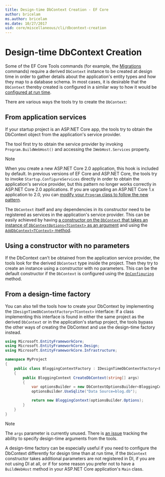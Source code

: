 ```yaml
---
title: Design-time DbContext Creation - EF Core
author: bricelam
ms.author: bricelam
ms.date: 10/27/2017
uid: core/miscellaneous/cli/dbcontext-creation
---
```

Design-time DbContext Creation
==============================
Some of the EF Core Tools commands (for example, the [Migrations][1] commands) require a derived `DbContext` instance
to be created at design time in order to gather details about the application's entity types and how they map to a
database schema. In most cases, it is desirable that the `DbContext` thereby created is configured in a similar
way to how it would be [configured at run time][2].

There are various ways the tools try to create the `DbContext`:

From application services
-------------------------
If your startup project is an ASP.NET Core app, the tools try to obtain the DbContext object from the application's
service provider.

The tool first try to obtain the service provider by invoking `Program.BuildWebHost()` and accessing the
`IWebHost.Services` property.

> [!NOTE]
> When you create a new ASP.NET Core 2.0 application, this hook is included by default. In previous versions of EF Core
> and ASP.NET Core, the tools try to invoke `Startup.ConfigureServices` directly in order to obtain the application's
> service provider, but this pattern no longer works correctly in ASP.NET Core 2.0 applications. If you are upgrading an
> ASP.NET Core 1.x application to 2.0, you can [modify your `Program` class to follow the new pattern][3].

The `DbContext` itself and any dependencies in its constructor need to be registered as services in the application's
service provider. This can be easily achieved by having 
[a constructor on the `DbContext` that takes an instance of `DbContextOptions<TContext>` as an argument][4] and using the 
[`AddDbContext<TContext>` method][5].

Using a constructor with no parameters
--------------------------------------
If the DbContext can't be obtained from the application service provider, the tools look for the derived `DbContext`
type inside the project. Then they try to create an instance using a constructor with no parameters. This can be the
default constructor if the `DbContext` is configured using the [`OnConfiguring`][6] method.

From a design-time factory
--------------------------
You can also tell the tools how to create your DbContext by implementing the `IDesignTimeDbContextFactory<TContext>`
interface: If a class implementing this interface is found in either the same project as the derived `DbContext` or in 
the application's startup project, the tools bypass the other ways of creating the DbContext and use the 
design-time factory instead.

``` csharp
using Microsoft.EntityFrameworkCore;
using Microsoft.EntityFrameworkCore.Design;
using Microsoft.EntityFrameworkCore.Infrastructure;

namespace MyProject
{
    public class BloggingContextFactory : IDesignTimeDbContextFactory<BloggingContext>
    {
        public BloggingContext CreateDbContext(string[] args)
        {
            var optionsBuilder = new DbContextOptionsBuilder<BloggingContext>();
            optionsBuilder.UseSqlite("Data Source=blog.db");

            return new BloggingContext(optionsBuilder.Options);
        }
    }
}
```

> [!NOTE]
> The `args` parameter is currently unused. There is [an issue][7] tracking the ability to specify design-time arguments
> from the tools.

A design-time factory can be especially useful if you need to configure the DbContext differently for design time than
at run time, if the `DbContext` constructor takes additional parameters are not registered in DI, if you are not using
DI at all, or if for some reason you prefer not to have a `BuildWebHost` method in your ASP.NET Core application's `Main` class.

  [1]: xref:core/managing-schemas/migrations/index
  [2]: xref:core/miscellaneous/configuring-dbcontext
  [3]: https://docs.microsoft.com/aspnet/core/migration/1x-to-2x/#update-main-method-in-programcs
  [4]: xref:core/miscellaneous/configuring-dbcontext#constructor-argument
  [5]: xref:core/miscellaneous/configuring-dbcontext#using-dbcontext-with-dependency-injection
  [6]: xref:core/miscellaneous/configuring-dbcontext#onconfiguring
  [7]: https://github.com/aspnet/EntityFrameworkCore/issues/8332

